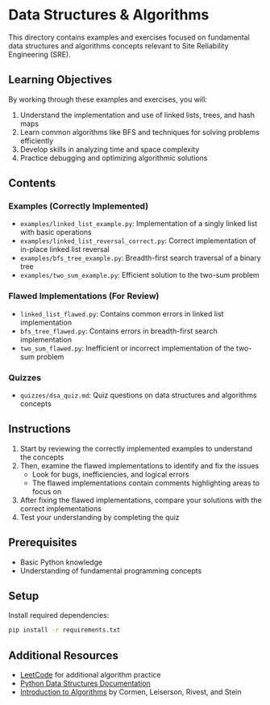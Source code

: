 # Data Structures & Algorithms

This directory contains examples and exercises focused on fundamental data structures and algorithms concepts relevant to Site Reliability Engineering (SRE).

## Learning Objectives

By working through these examples and exercises, you will:

1. Understand the implementation and use of linked lists, trees, and hash maps
2. Learn common algorithms like BFS and techniques for solving problems efficiently
3. Develop skills in analyzing time and space complexity
4. Practice debugging and optimizing algorithmic solutions

## Contents

### Examples (Correctly Implemented)

- `examples/linked_list_example.py`: Implementation of a singly linked list with basic operations
- `examples/linked_list_reversal_correct.py`: Correct implementation of in-place linked list reversal
- `examples/bfs_tree_example.py`: Breadth-first search traversal of a binary tree
- `examples/two_sum_example.py`: Efficient solution to the two-sum problem

### Flawed Implementations (For Review)

- `linked_list_flawed.py`: Contains common errors in linked list implementation
- `bfs_tree_flawed.py`: Contains errors in breadth-first search implementation
- `two_sum_flawed.py`: Inefficient or incorrect implementation of the two-sum problem

### Quizzes

- `quizzes/dsa_quiz.md`: Quiz questions on data structures and algorithms concepts

## Instructions

1. Start by reviewing the correctly implemented examples to understand the concepts
2. Then, examine the flawed implementations to identify and fix the issues
   - Look for bugs, inefficiencies, and logical errors
   - The flawed implementations contain comments highlighting areas to focus on
3. After fixing the flawed implementations, compare your solutions with the correct implementations
4. Test your understanding by completing the quiz

## Prerequisites

- Basic Python knowledge
- Understanding of fundamental programming concepts

## Setup

Install required dependencies:

```bash
pip install -r requirements.txt
```

## Additional Resources

- [LeetCode](https://leetcode.com/) for additional algorithm practice
- [Python Data Structures Documentation](https://docs.python.org/3/tutorial/datastructures.html)
- [Introduction to Algorithms](https://mitpress.mit.edu/books/introduction-algorithms-third-edition) by Cormen, Leiserson, Rivest, and Stein
  